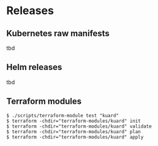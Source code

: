 # Releases

## Kubernetes raw manifests

tbd

## Helm releases

tbd

## Terraform modules

```
$ ./scripts/terraform-module test "kuard"
$ terraform -chdir="terraform-modules/kuard" init
$ terraform -chdir="terraform-modules/kuard" validate
$ terraform -chdir="terraform-modules/kuard" plan
$ terraform -chdir="terraform-modules/kuard" apply
```

